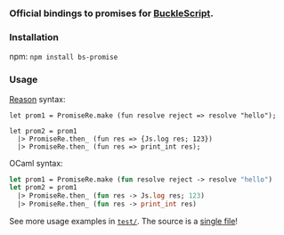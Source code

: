 ### Official bindings to promises for [BuckleScript](https://github.com/BuckleTypes/bs-promise).

### Installation
npm: `npm install bs-promise`

### Usage

[Reason](http://facebook.github.io/reason/) syntax:

```reason
let prom1 = PromiseRe.make (fun resolve reject => resolve "hello");

let prom2 = prom1
  |> PromiseRe.then_ (fun res => {Js.log res; 123})
  |> PromiseRe.then_ (fun res => print_int res);
```

OCaml syntax:

```ocaml
let prom1 = PromiseRe.make (fun resolve reject -> resolve "hello")
let prom2 = prom1 
  |> PromiseRe.then_ (fun res -> Js.log res; 123)
  |> PromiseRe.then_ (fun res -> print_int res)
```

See more usage examples in [`test/`](https://github.com/BuckleTypes/bs-promise/blob/master/test/bs_promise_test.ml). The source is a [single file](https://github.com/BuckleTypes/bs-promise/blob/master/src/bs_promise.ml)!
